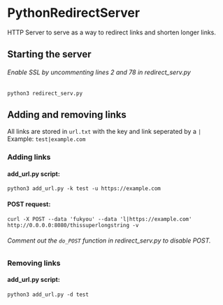 # PythonRedirectServer  
HTTP Server to serve as a way to redirect links and shorten longer links.  

## Starting the server  

###### Enable SSL by uncommenting lines 2 and 78 in redirect_serv.py  

`python3 redirect_serv.py`  

## Adding and removing links  

All links are stored in `url.txt` with the key and link seperated by a `|`  
Example: `test|example.com`   

### Adding links  

#### add_url.py script:  
`python3 add_url.py -k test -u https://example.com`  

#### POST request:  
`curl -X POST --data 'fukyou' --data 'l|https://example.com' http://0.0.0.0:8080/thissuperlongstring -v`  
###### Comment out the `do_POST` function in redirect_serv.py to disable POST.

### Removing links  

#### add_url.py script:  
`python3 add_url.py -d test`